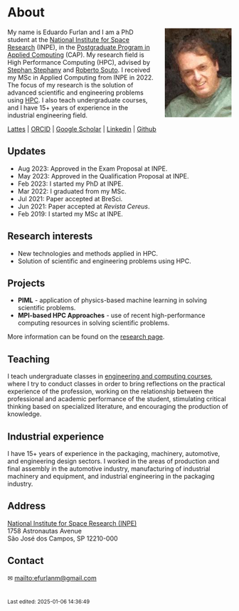 # About

<img src="img/avatar-200x150.jpg"
     style="float:right;margin-left:1.5em;">

My name is Eduardo Furlan and I am a PhD student at the [National Institute for Space Research](https://www.gov.br/inpe/pt-br/area-conhecimento/posgraduacao) (INPE), in the [Postgraduate Program in Applied Computing](https://www.gov.br/inpe/pt-br/area-conhecimento/posgraduacao/cap) (CAP). My research field is High Performance Computing (HPC), advised by [Stephan Stephany](http://www.lac.inpe.br/~stephan/) and [Roberto Souto](https://www.lncc.br/colaborador/Roberto_Pinto_Souto). I received my MSc in Applied Computing from INPE in 2022. The focus of my research is the solution of advanced scientific and engineering problems using [HPC](https://en.wikipedia.org/wiki/High-performance_computing). I also teach undergraduate courses, and I have 15+ years of experience in the industrial engineering field.

[Lattes](http://lattes.cnpq.br/3103925764927851/) | [ORCID](http://orcid.org/0000-0003-1200-794X/) | [Google Scholar](https://scholar.google.com/citations?user=U0dQLgcAAAAJ) | [Linkedin](https://www.linkedin.com/in/eduardofurlanm) |  [Github](http://github.com/efurlanm)

## Updates

* Aug 2023: Approved in the Exam Proposal at INPE.
* May 2023: Approved in the Qualification Proposal at INPE.
* Feb 2023: I started my PhD at INPE.
* Mar 2022: I graduated from my MSc.
* Jul 2021: Paper accepted at BreSci.
* Jun 2021: Paper accepted at *Revista Cereus*.
* Feb 2019: I started my MSc at INPE.

## Research interests

* New technologies and methods applied in HPC.
* Solution of scientific and engineering problems using HPC.

## Projects

* **PIML** - application of physics-based machine learning in solving scientific problems.
* **MPI-based HPC Approaches** - use of recent high-performance computing resources in solving scientific problems.

More information can be found on the [research page](research.md).

## Teaching

I teach undergraduate classes in [engineering and computing courses](teaching.md), where I try to conduct classes in order to bring reflections on the practical experience of the profession, working on the relationship between the professional and academic performance of the student, stimulating critical thinking based on specialized literature, and encouraging the production of knowledge.

## Industrial experience

I have 15+ years of experience in the packaging, machinery, automotive, and engineering design sectors. I worked in the areas of production and final assembly in the automotive industry, manufacturing of industrial machinery and equipment, and industrial engineering in the packaging industry.

## Address

[National Institute for Space Research (INPE)](https://www.gov.br/inpe/pt-br/area-conhecimento/posgraduacao)  
1758 Astronautas Avenue  
São José dos Campos, SP 12210-000  

## Contact

✉  <a href="&#101;&#102;&#117;&#114;&#108;&#97;&#110;&#109;&#64;&#103;&#109;&#97;&#105;&#108;&#46;&#99;&#111;&#109;">&#109;&#97;&#105;&#108;&#116;&#111;&#58;&#101;&#102;&#117;&#114;&#108;&#97;&#110;&#109;&#64;&#103;&#109;&#97;&#105;&#108;&#46;&#99;&#111;&#109;</a>


<br><sub>Last edited: 2025-01-06 14:36:49</sub>
